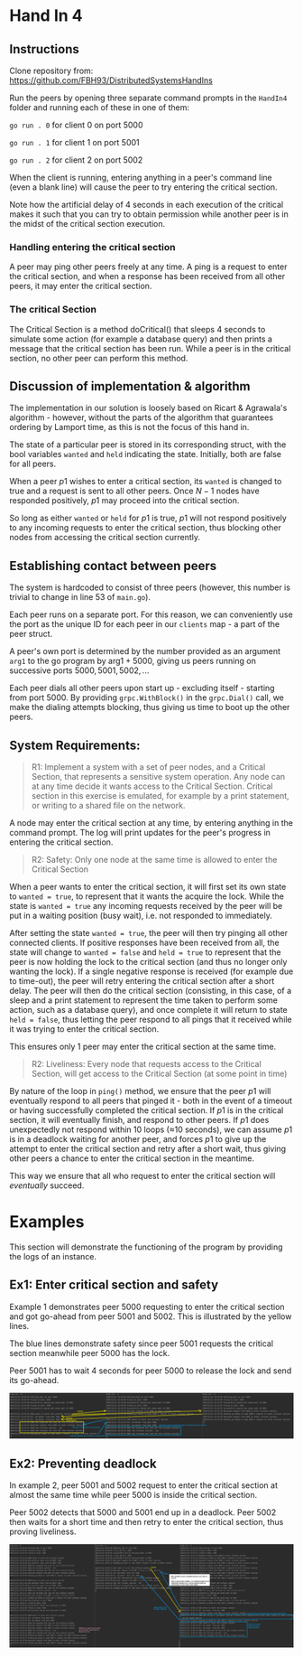 # Hand In 4

## Instructions

Clone repository from: https://github.com/FBH93/DistributedSystemsHandIns

Run the peers by opening three separate command prompts in the `HandIn4` folder and running each of these in one of them:

`go run . 0` for client 0 on port 5000

`go run . 1` for client 1 on port 5001

`go run . 2` for client 2 on port 5002

When the client is running, entering anything in a peer's command line (even a blank line) will cause the peer to try entering the critical section. 

Note how the artificial delay of 4 seconds in each execution of the critical makes it such that you can try to obtain permission while another peer is in the midst of the critical section execution.

### Handling entering the critical section

A peer may ping other peers freely at any time. A ping is a request to enter the critical section, and when a response has been received from all other peers, it may enter the critical section. 

### The critical Section

The Critical Section is a method doCritical() that sleeps 4 seconds to simulate some action (for example a database query) and then prints a message that the critical section has been run. While a peer is in the critical section, no other peer can perform this method. 

## Discussion of implementation & algorithm

The implementation in our solution is loosely based on Ricart & Agrawala's algorithm - however, without the parts of the algorithm that guarantees ordering by Lamport time, as this is not the focus of this hand in. 

The state of a particular peer is stored in its corresponding struct, with the bool variables `wanted` and `held` indicating the state. Initially, both are false for all peers.  

When a peer $p1$ wishes to enter a critical section, its `wanted` is changed to true and a request is sent to all other peers. Once $N-1$ nodes have responded positively, $p1$ may proceed into the critical section. 

So long as either `wanted` or `held` for $p1$ is true, $p1$ will not respond positively to any incoming requests to enter the critical section, thus blocking other nodes from accessing the critical section currently.  

## Establishing contact between peers

The system is hardcoded to consist of three peers (however, this number is trivial to change in line 53 of `main.go`). 

Each peer runs on a separate port. For this reason, we can conveniently use the port as the unique ID for each peer in our `clients` map - a part of the peer struct. 

A peer's own port is determined by the number provided as an argument `arg1` to the go program by $\text{arg1}+5000$, giving us peers running on successive ports $5000, 5001, 5002, ...$

Each peer dials all other peers upon start up - excluding itself - starting from port $5000$. By providing `grpc.WithBlock()` in the `grpc.Dial()` call, we make the dialing attempts blocking, thus giving us time to boot up the other peers.

## System Requirements:

> R1: Implement a system with a set of peer nodes, and a Critical Section, that represents a sensitive system operation. Any node can at any time decide it wants access to the Critical Section. Critical section in this exercise is emulated, for example by a print statement, or writing to a shared file on the network.

A node may enter the critical section at any time, by entering anything in the command prompt. The log will print updates for the peer's progress in entering the critical section.

> R2: Safety: Only one node at the same time is allowed to enter the Critical Section

When a peer wants to enter the critical section, it will first set its own state to `wanted = true`, to represent that it wants the acquire the lock. While the state is `wanted = true` any incoming requests received by the peer will be put in a waiting position (busy wait), i.e. not responded to immediately. 

After setting the state `wanted = true`, the peer will then try pinging all other connected clients. 
If positive responses have been received from all, the state will change to `wanted = false` and `held = true` to represent that the peer is now holding the lock to the critical section (and thus no longer only wanting the lock).
If a single negative response is received (for example due to time-out), the peer will retry entering the critical section after a short delay.
The peer will then do the critical section (consisting, in this case, of a sleep and a print statement to represent the time taken to perform some action, such as a database query), and once complete it will return to state `held = false`, thus letting the peer respond to all pings that it received while it was trying to enter the critical section.

This ensures only 1 peer may enter the critical section at the same time.

>  R2: Liveliness: Every node that requests access to the Critical Section, will get access to the Critical Section (at some point in time)

By nature of the loop in `ping()` method, we ensure that the peer $p1$ will eventually respond to all peers that pinged it - both in the event of a timeout or having successfully completed the critical section.
If $p1$ is in the critical section, it will eventually finish, and respond to other peers. If $p1$ does unexpectedly not respond within 10 loops (≈10 seconds), we can assume $p1$ is in a deadlock waiting for another peer, and forces $p1$ to give up the attempt to enter the critical section and retry after a short wait, thus giving other peers a chance to enter the critical section in the meantime.

This way we ensure that all who request to enter the critical section will *eventually* succeed.

# Examples

This section will demonstrate the functioning of the program by providing the logs of an instance.

## Ex1: Enter critical section and safety
Example 1 demonstrates peer 5000 requesting to enter the critical section and got go-ahead from peer 5001 and 5002.
This is illustrated by the yellow lines.

The blue lines demonstrate safety since peer 5001 requests the critical section meanwhile peer 5000 has the lock.

Peer 5001 has to wait 4 seconds for peer 5000 to release the lock and send its go-ahead.

![](assets/pic1.png "ex1")

## Ex2: Preventing deadlock
In example 2, peer 5001 and 5002 request to enter the critical section at almost the same time while peer 5000
is inside the critical section.

Peer 5002 detects that 5000 and 5001 end up in a deadlock. Peer 5002 then waits for a short time and then retry
to enter the critical section, thus proving liveliness.

![](assets/Pic2.png "ex2")